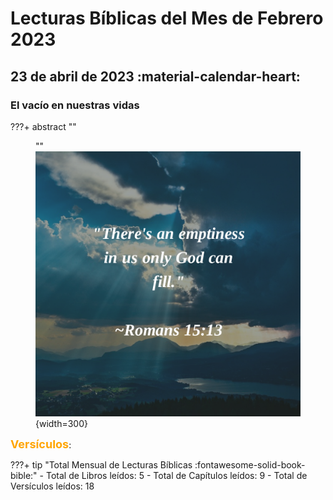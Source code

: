 # **Lecturas Bíblicas del Mes de Febrero 2023**

## 23 de abril de 2023 :material-calendar-heart:
### El vacío en nuestras vidas
???+ abstract ""
    <figure markdown><figcaption>""</figcaption>
    ![Emptiness](../assets/emptiness.png){width=300} </figure>
    <font size=4, color=orange>**Versículos**</font>:



???+ tip "Total Mensual de Lecturas Bíblicas :fontawesome-solid-book-bible:" 
    - Total de Libros leídos: 5
    - Total de Capítulos leídos: 9
    - Total de Versículos leídos: 18
